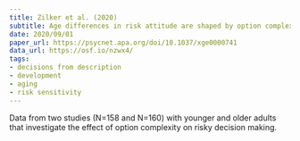 ```yaml
---
title: Zilker et al. (2020)
subtitle: Age differences in risk attitude are shaped by option complexity.
date: 2020/09/01
paper_url: https://psycnet.apa.org/doi/10.1037/xge0000741
data_url: https://osf.io/nzwx4/
tags:
- decisions from description
- development
- aging
- risk sensitivity
---
```


Data from two studies (N=158 and N=160) with younger and older adults that investigate the effect of option complexity on risky decision making.
